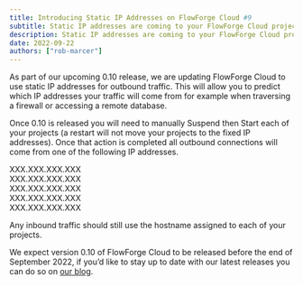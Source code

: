 ```yaml
---
title: Introducing Static IP Addresses on FlowForge Cloud #9
subtitle: Static IP addresses are coming to your FlowForge Cloud projects’ outbound connections
description: Static IP addresses are coming to your FlowForge Cloud projects’ outbound connections
date: 2022-09-22
authors: ["rob-marcer"]
---
```


As part of our upcoming 0.10 release, we are updating FlowForge Cloud to use static IP addresses for outbound traffic. This will allow you to predict which IP addresses your traffic will come from for example when traversing a firewall or accessing a remote database.

Once 0.10 is released you will need to manually Suspend then Start each of your projects (a restart will not move your projects to the fixed IP addresses). Once that action is completed all outbound connections will come from one of the following IP addresses.

XXX.XXX.XXX.XXX  
XXX.XXX.XXX.XXX  
XXX.XXX.XXX.XXX  
XXX.XXX.XXX.XXX  
XXX.XXX.XXX.XXX  

Any inbound traffic should still use the hostname assigned to each of your projects.

We expect version 0.10 of FlowForge Cloud to be released before the end of September 2022, if you’d like to stay up to date with our latest releases you can do so on [our blog](https://flowforge.com/blog).
